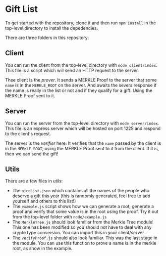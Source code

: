 # Gift List

To get started with the repository, clone it and then run `npm install` in the top-level directory to install the depedencies.

There are three folders in this repository:

## Client

You can run the client from the top-level directory with `node client/index`. This file is a script which will send an HTTP request to the server.

Thee client Is the _prover_. It sends a MERKLE Proof to the server that some `name` is in the `MERKLE_ROOT` on the server.
And awaits the severs response if the name is really in the list or not and if they qualify for a gift. Using the MERKLE Proof sent to it. 

## Server

You can run the server from the top-level directory with `node server/index`. This file is an express server which will be hosted on port 1225 and respond to the client's request.

The server is the _verifier_ here. It verifies that the `name` passed by the client is in the `MERKLE_ROOT`, using the MERKLE Proof sent to it from the client. If it is, then we can send the gift! 

## Utils

There are a few files in utils:

- The `niceList.json` which contains all the names of the people who deserve a gift this year (this is randomly generated, feel free to add yourself and others to this list!)
- The `example.js` script shows how we can generate a root, generate a proof and verify that some value is in the root using the proof. Try it out from the top-level folder with `node/example.js`
- The `MerkleTree.js` should look familiar from the Merkle Tree module! This one has been modified so you should not have to deal with any crypto type conversion. You can import this in your client/server
- The `verifyProof.js` should also look familiar. This was the last stage in the module. You can use this function to prove a name is in the merkle root, as show in the example.
